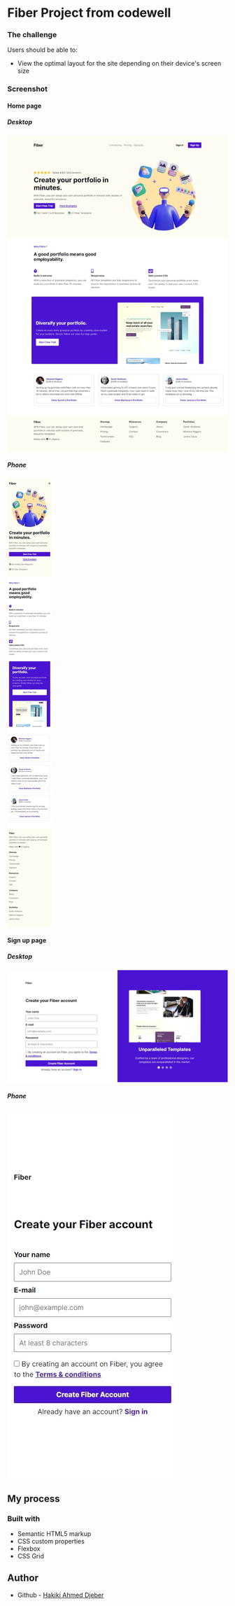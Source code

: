 # Fiber Project from codewell

### The challenge

Users should be able to:

- View the optimal layout for the site depending on their device's screen size

### Screenshot

#### Home page

##### Desktop

![](./Design/Home_desktop.jpeg)

##### Phone

![](./Design/Home_phone.jpeg)

#### Sign up page

##### Desktop

![](./Design/Sign-up_desktop.jpeg)

##### Phone

![](./Design/Sign-up_phone.jpeg)

## My process

### Built with

- Semantic HTML5 markup
- CSS custom properties
- Flexbox
- CSS Grid

## Author

- Github - [Hakiki Ahmed Djeber](https://github.com/HakikiAhmedDjeber)
